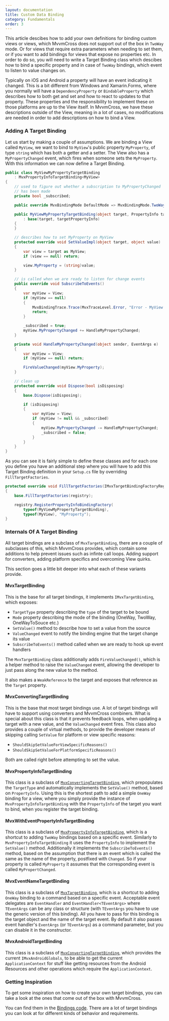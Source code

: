 ```yaml
---
layout: documentation
title: Custom Data Binding
category: Fundamentals
order: 3
---
```


This article descibes how to add your own definitions for binding custom views or views, which MvvmCross does not support out of the box in `TwoWay` mode. Or for views that require extra parameters when needing to set them, or if you want to add bindings for views that expose no properties etc.
In order to do so, you will need to write a Target Binding class which descibes how to bind a specific property and in case of `TwoWay` bindings, which event to listen to value changes on.

Typically on iOS and Android a property will have an event indicating it changed. This is a bit different from Windows and Xamarin.Forms, where you normally will have a `DependencyProperty` or `BindableProperty` which describes how to both get and set and how to react to updates to that property. These properties and the responsibility to implement these on those platforms are up to the View itself. In MvvmCross, we have these descriptions outside of the View, meaning in a lot of cases, no modifications are needed in order to add descriptions on how to bind a View.

### Adding A Target Binding

Let us start by making a couple of assumptions. We are binding a View called `MyView`, we want to bind to `MyView`'s public property `MyProperty`, of type `string` which has both a getter and a setter. The View also has a `MyPropertyChanged` event, which fires when someone sets the `MyProperty`. With this information we can now define a Target Binding.

```c#
public class MyViewMyPropertyTargetBinding
    : MvxPropertyInfoTargetBinding<MyView>
{
    // used to figure out whether a subscription to MyPropertyChanged
    // has been made
    private bool _subscribed;

    public override MvxBindingMode DefaultMode => MvxBindingMode.TwoWay;

    public MyViewMyPropertyTargetBinding(object target, PropertyInfo targetPropertyInfo)
        : base(target, targetPropertyInfo)
    {
    }

    // describes how to set MyProperty on MyView
    protected override void SetValueImpl(object target, object value)
    {
        var view = target as MyView;
        if (view == null) return;

        view.MyProperty = (string)value;
    }

    // is called when we are ready to listen for change events
    public override void SubscribeToEvents()
    {
        var myView = View;
        if (myView == null)
        {
            MvxBindingTrace.Trace(MvxTraceLevel.Error, "Error - MyView is null in MyViewMyPropertyTargetBinding");
            return;
        }

        _subscribed = true;
        myView.MyPropertyChanged += HandleMyPropertyChanged;
    }

    private void HandleMyPropertyChanged(object sender, EventArgs e)
    {
        var myView = View;
        if (myView == null) return;

        FireValueChanged(myView.MyProperty);
    }

    // clean up
    protected override void Dispose(bool isDisposing)
    {
        base.Dispose(isDisposing);

        if (isDisposing)
        {
            var myView = View;
            if (myView != null && _subscribed)
            {
                myView.MyPropertyChanged -= HandleMyPropertyChanged;
                _subscribed = false;
            }
        }
    }
}
```

As you can see it is fairly simple to define these classes and for each one you define you have an additional step where you will have to add this Target Binding definition in your `Setup.cs` file by overriding `FillTargetFactories`.

```c#
protected override void FillTargetFactories(IMvxTargetBindingFactoryRegistry registry)
{
    base.FillTargetFactories(registry);

    registry.RegisterPropertyInfoBindingFactory(
        typeof(MyViewMyPropertyTargetBinding),
        typeof(MyView), "MyProperty");
}
```

### Internals Of A Target Binding

All target bindings are a subclass of `MvxTargetBinding`, there are a couple of subclasses of this, which MvvmCross provides, which contain some additions to help prevent issues such as infinte call loops. Adding support for converters, adding platform specifics and overcoming View quirks.

This section goes a little bit deeper into what each of these variants provide.

#### MvxTargetBinding

This is the base for all target bindings, it implements `IMvxTargetBinding`, which exposes:

- `TargetType` property describing the `type` of the target to be bound
- `Mode` property describing the mode of the binding (OneWay, TwoWay, OneWayToSouce etc.)
- `SetValue()` method to describe how to set a value from the source
- `ValueChanged` event to notify the binding engine that the target change its value
- `SubscribeToEvents()` method called when we are ready to hook up event handlers

The `MvxTargetBinding` class additionally adds `FireValueChanged()`, which is a helper method to raise the `ValueChanged` event, allowing the developer to just pass along the new value to the method.

It also makes a `WeakReference` to the target and exposes that reference as the `Target` property.

#### MvxConvertingTargetBinding

This is the base that most target bindings use. A lot of target bindings will have to support using converters and MvvmCross combiners. What is special about this class is that it prevents feedback loops, when updating a target with a new value, and the `ValueChanged` event fires.
This class also provides a couple of virtual methods, to provide the developer means of skipping calling `SetValue` for platform or view specific reasons:

- `ShouldSkipSetValueForViewSpecificReasons()`
- `ShouldSkipSetValueForPlatformSpecificReasons()`

Both are called right before attempting to set the value.

#### MvxPropertyInfoTargetBinding

This class is a subclass of [`MvxConvertingTargetBinding`](#mvxconvertingtargetbinding), which prepopulates the `TargetType` and automatically implements the `SetValue()` method, based on `PropertyInfo`. Using this is the shortest path to add a simple `OneWay` binding for a view, where you simply provide the instance of `MvxPropertyInfoTargetBinding` with the `PropertyInfo` of the target you want to bind, when you register the target binding.

#### MvxWithEventPropertyInfoTargetBinding

This class is a subclass of [`MvxPropertyInfoTargetBinding`](#mvxpropertyinfotargetbinding), which is a shortcut to adding `TwoWay` bindings based on a specific event. Similarly to `MvxPropertyInfoTargetBinding` it uses the `PropertyInfo` to implement the `SetValue()` method. Additionally it implements the `SubscribeToEvents()` method, based on the assumption that there is an event which is called the same as the name of the property, postfixed with `Changed`. So if your property is called `MyProperty` it assumes that the corresponding event is called `MyPropertChanged`.

#### MvxEventNameTargetBinding

This class is a subclass of [`MvxTargetBinding`](#mvxtargetbinding), which is a shortcut to adding `OneWay` binding to a command based on a specific event. Acceptable event delegates are `EventHandler` and `EventHandler<TEventArgs>` where `TEventArgs` can be any class or structure (with `TEventArgs` you have to use the generic version of this binding). All you have to pass for this binding is the target object and the name of the target event. By default it also passes event handler's `EventArgs` (or `TEventArgs`) as a command parameter, but you can disable it in the constructor.

#### MvxAndroidTargetBinding

This class is a subclass of [`MvxConvertingTargetBinding`](#mvxconvertingtargetbinding), which provides the current `IMvxAndroidGlobals`, to be able to get the current `ApplicationContext` for stuff like getting resources from the Android Resources and other operations which require the `ApplicationContext`.

### Getting Inspiration

To get some inspiration on how to create your own target bindings, you can take a look at the ones that come out of the box with MvvmCross.

You can find them in the [Bindings code](https://github.com/MvvmCross/MvvmCross/tree/develop/MvvmCross/Binding). There are a lot of target bindings you can look at for different kinds of behavior and requirements.